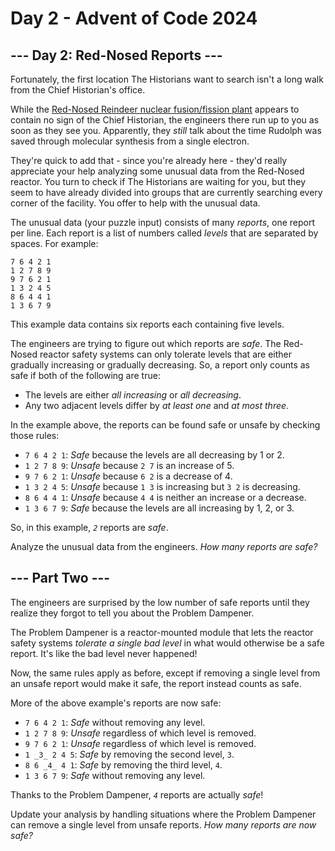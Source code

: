 # Day 2 - Advent of Code 2024

## --- Day 2: Red-Nosed Reports ---

Fortunately, the first location The Historians want to search isn't a long walk from the Chief Historian's office.

While the [Red-Nosed Reindeer nuclear fusion/fission plant](/2015/day/19) appears to contain no sign of the Chief Historian, the engineers there run up to you as soon as they see you. Apparently, they _still_ talk about the time Rudolph was saved through molecular synthesis from a single electron.

They're quick to add that - since you're already here - they'd really appreciate your help analyzing some unusual data from the Red-Nosed reactor. You turn to check if The Historians are waiting for you, but they seem to have already divided into groups that are currently searching every corner of the facility. You offer to help with the unusual data.

The unusual data (your puzzle input) consists of many _reports_, one report per line. Each report is a list of numbers called _levels_ that are separated by spaces. For example:

```
7 6 4 2 1
1 2 7 8 9
9 7 6 2 1
1 3 2 4 5
8 6 4 4 1
1 3 6 7 9
```

This example data contains six reports each containing five levels.

The engineers are trying to figure out which reports are _safe_. The Red-Nosed reactor safety systems can only tolerate levels that are either gradually increasing or gradually decreasing. So, a report only counts as safe if both of the following are true:

-   The levels are either _all increasing_ or _all decreasing_.
-   Any two adjacent levels differ by _at least one_ and _at most three_.

In the example above, the reports can be found safe or unsafe by checking those rules:

-   `7 6 4 2 1`: _Safe_ because the levels are all decreasing by 1 or 2.
-   `1 2 7 8 9`: _Unsafe_ because `2 7` is an increase of 5.
-   `9 7 6 2 1`: _Unsafe_ because `6 2` is a decrease of 4.
-   `1 3 2 4 5`: _Unsafe_ because `1 3` is increasing but `3 2` is decreasing.
-   `8 6 4 4 1`: _Unsafe_ because `4 4` is neither an increase or a decrease.
-   `1 3 6 7 9`: _Safe_ because the levels are all increasing by 1, 2, or 3.

So, in this example, _`2`_ reports are _safe_.

Analyze the unusual data from the engineers. _How many reports are safe?_

## --- Part Two ---

The engineers are surprised by the low number of safe reports until they realize they forgot to tell you about the Problem Dampener.

The Problem Dampener is a reactor-mounted module that lets the reactor safety systems _tolerate a single bad level_ in what would otherwise be a safe report. It's like the bad level never happened!

Now, the same rules apply as before, except if removing a single level from an unsafe report would make it safe, the report instead counts as safe.

More of the above example's reports are now safe:

-   `7 6 4 2 1`: _Safe_ without removing any level.
-   `1 2 7 8 9`: _Unsafe_ regardless of which level is removed.
-   `9 7 6 2 1`: _Unsafe_ regardless of which level is removed.
-   `1 _3_ 2 4 5`: _Safe_ by removing the second level, `3`.
-   `8 6 _4_ 4 1`: _Safe_ by removing the third level, `4`.
-   `1 3 6 7 9`: _Safe_ without removing any level.

Thanks to the Problem Dampener, _`4`_ reports are actually _safe_!

Update your analysis by handling situations where the Problem Dampener can remove a single level from unsafe reports. _How many reports are now safe?_